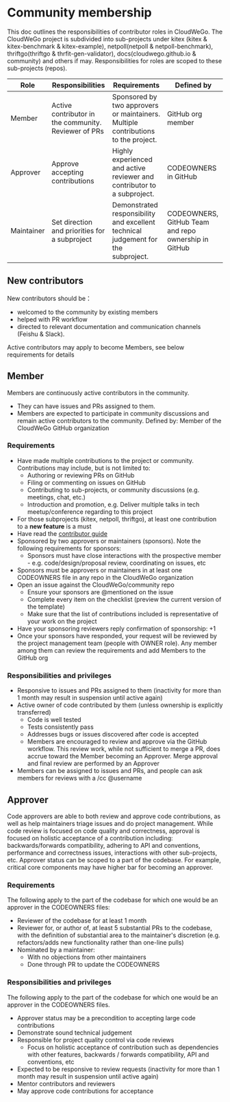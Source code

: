 # Community membership

This doc outlines the responsibilities of contributor roles in CloudWeGo. 
The CloudWeGo project is subdivided into sub-projects under kitex (kitex & kitex-benchmark & kitex-example), netpoll(netpoll & netpoll-benchmark), thriftgo(thriftgo & thrfit-gen-validator), docs(cloudwego.github.io & community) and others if may. 
Responsibilities for roles are scoped to these sub-projects (repos).

| **Role**   | **Responsibilities**                                  | **Requirements**                                             | **Defined by**                                               |
| ---------- | ----------------------------------------------------- | ------------------------------------------------------------ | ------------------------------------------------------------ |
| Member     | Active contributor in the community.  Reviewer of PRs | Sponsored by two approvers or maintainers. Multiple contributions to the project. | GitHub org member|
| Approver   | Approve accepting contributions                       | Highly experienced and active reviewer and contributor to a subproject.           | CODEOWNERS in GitHub |
| Maintainer | Set direction and priorities for a subproject         | Demonstrated responsibility and excellent technical judgement for the subproject. | CODEOWNERS, GitHub Team and repo ownership in GitHub |

## New contributors

New contributors should be：
- welcomed to the community by existing members
- helped with PR workflow
- directed to relevant documentation and communication channels (Feishu & Slack).
  
Active contributors may apply to become Members, see below requirements for details

## Member

Members are continuously active contributors in the community.
- They can have issues and PRs assigned to them.
- Members are expected to participate in community discussions and remain active contributors to the community.
  Defined by: Member of the CloudWeGo GitHub organization

### Requirements

- Have made multiple contributions to the project or community. Contributions may include, but is not limited to:
  - Authoring or reviewing PRs on GitHub
  - Filing or commenting on issues on GitHub
  - Contributing to sub-projects, or community discussions (e.g. meetings, chat, etc.)
  - Introduction and promotion, e.g. Deliver multiple talks in tech meetup/conference regarding to this project
- For those subprojects (kitex, netpoll, thriftgo), at least one contribution to a **new feature** is a must
- Have read the [contributor guide](https://github.com/cloudwego/community/blob/master/CONTRIBUTING.md)
- Sponsored by two approvers or maintainers (sponsors). Note the following requirements for sponsors:
  - Sponsors must have close interactions with the prospective member - e.g. code/design/proposal review, coordinating on issues, etc
- Sponsors must be approvers or maintainers in at least one CODEOWNERS file in any repo in the CloudWeGo organization
- Open an issue against the CloudWeGo/community repo
  - Ensure your sponsors are @mentioned on the issue
  - Complete every item on the checklist (preview the current version of the template)
  - Make sure that the list of contributions included is representative of your work on the project
- Have your sponsoring reviewers reply confirmation of sponsorship: +1
- Once your sponsors have responded, your request will be reviewed by the project management team (people with OWNER role). Any member among them can review the requirements and add Members to the GitHub org

### Responsibilities and privileges

- Responsive to issues and PRs assigned to them (inactivity for more than 1 month may result in suspension until active again)
- Active owner of code contributed by them (unless ownership is explicitly transferred)
  - Code is well tested
  - Tests consistently pass
  - Addresses bugs or issues discovered after code is accepted
  - Members are encouraged to review and approve via the GitHub workflow. This review work, while not sufficient to merge a PR, does accrue toward the Member becoming an Approver. Merge approval and final review are performed by an Approver
- Members can be assigned to issues and PRs, and people can ask members for reviews with a /cc @username

## Approver

Code approvers are able to both review and approve code contributions, as well as help maintainers triage issues and do project management.
While code review is focused on code quality and correctness, approval is focused on holistic acceptance of a contribution including: backwards/forwards compatibility, adhering to API and conventions, performance and correctness issues, interactions with other sub-projects, etc.
Approver status can be scoped to a part of the codebase. For example, critical core components may have higher bar for becoming an approver.

### Requirements

The following apply to the part of the codebase for which one would be an approver in the CODEOWNERS files:
- Reviewer of the codebase for at least 1 month
- Reviewer for, or author of, at least 5 substantial PRs to the codebase, with the definition of substantial area to the maintainer's discretion (e.g. refactors/adds new functionality rather than one-line pulls)
- Nominated by a maintainer:
  - With no objections from other maintainers
  - Done through PR to update the CODEOWNERS

### Responsibilities and privileges

The following apply to the part of the codebase for which one would be an approver in the CODEOWNERS files.
- Approver status may be a precondition to accepting large code contributions
- Demonstrate sound technical judgement
- Responsible for project quality control via code reviews
  - Focus on holistic acceptance of contribution such as dependencies with other features, backwards / forwards compatibility, API and conventions, etc
- Expected to be responsive to review requests (inactivity for more than 1 month may result in suspension until active again)
- Mentor contributors and reviewers
- May approve code contributions for acceptance
